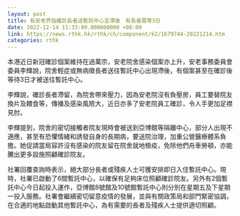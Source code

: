 ```yaml
---
layout: post
title: 有安老界指確診長者送暫託中心呈滯後　有長者需等3日
date: 2022-12-14 11:33:09.000000000 +08:00
link: https://news.rthk.hk/rthk/ch/component/k2/1679744-20221214.htm
categories: rthk
---
```


本港近日新冠確診個案維持在過萬宗，安老院舍感染個案亦上升，安老事務委員會委員李輝說，院舍輕症或無病徵長者送往暫託中心出現滯後，有個案甚至在確診後等待3日才被送往暫託中心。

李輝說，確診長者滯留，為院舍帶來壓力，因為安老院沒有負壓房，員工要替院友換片及餵食等，傳播及感染風險大，近日亦多了安老院員工確診，令人手更加足襟見肘。

李輝提到，院舍的密切接觸者院友現時會被送到亞博館等隔離中心，部分人出現不適應，甚至有恐懼情緒和誘發自身的長期病，要送院治理，加重公營醫療體系負擔。她促請當局容許沒有感染的院友留在院舍就地檢疫，免除他們舟車勞頓，亦能騰出更多設施照顧確診院友。

社署回覆查詢時表示，絕大部分長者或殘疾人士可獲安排即日入住暫託中心。現時，社署已啟動了6間暫託中心，以確保有足夠床位照顧確診院友。另外有2個暫託中心今日起投入運作，亞博館8號館及10號館暫託中心則分別在星期五及下星期一投入服務。社署會繼續密切留意疫情的發展，並與有關政策局和部門緊密協調，在合適的地點啟動其他暫託中心，為有需要的長者及殘疾人士提供適切照顧。
